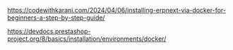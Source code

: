 https://codewithkarani.com/2024/04/06/installing-erpnext-via-docker-for-beginners-a-step-by-step-guide/

https://devdocs.prestashop-project.org/8/basics/installation/environments/docker/